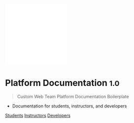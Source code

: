<!-- _coverpage.md -->

![logo](media/logo_white.svg)

# Platform Documentation <small>1.0</small>

> Custom Web Team Platform Documentation Boilerplate

- Documentation for students, instructors, and developers

[Students](/students/)
[Instructors](/instructors/)
[Developers](/developers/)